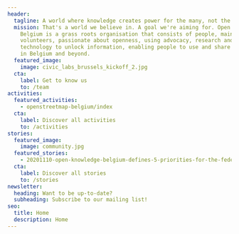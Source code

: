 ```yaml
---
header:
  tagline: A world where knowledge creates power for the many, not the few.
  mission: That's a world we believe in. A goal we're aiming for. Open Knowledge
    Belgium is a grass roots organisation that consists of people, mainly
    volunteers, passionate about openness, using advocacy, research and
    technology to unlock information, enabling people to use and share knowledge
    in Belgium and beyond.
  featured_image:
    image: civic_labs_brussels_kickoff_2.jpg
  cta:
    label: Get to know us
    to: /team
activities:
  featured_activities:
    - openstreetmap-belgium/index
  cta:
    label: Discover all activities
    to: /activities
stories:
  featured_image:
    image: community.jpg
  featured_stories:
    - 20201110-open-knowledge-belgium-defines-5-priorities-for-the-federal-digital-agenda/index
  cta:
    label: Discover all stories
    to: /stories
newsletter:
  heading: Want to be up-to-date?
  subheading: Subscribe to our mailing list!
seo:
  title: Home
  description: Home
---
```

